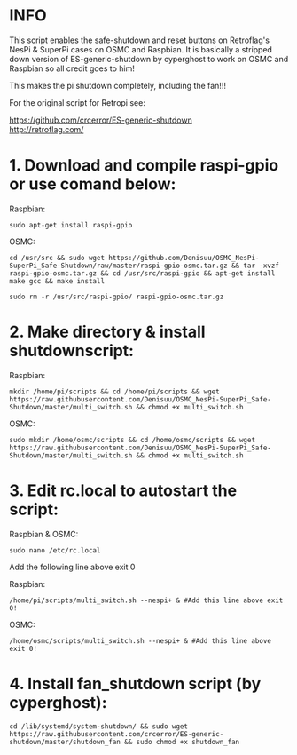 # INFO

This script enables the safe-shutdown and reset buttons on Retroflag's NesPi & SuperPi cases on OSMC and Raspbian. It is basically a stripped down version of ES-generic-shutdown by cyperghost to work on OSMC and Raspbian so all credit goes to him! 

This makes the pi shutdown completely, including the fan!!!

For the original script for Retropi see:

https://github.com/crcerror/ES-generic-shutdown  
http://retroflag.com/  

# 1. Download and compile raspi-gpio or use comand below:

Raspbian:
```
sudo apt-get install raspi-gpio
```

OSMC:
```
cd /usr/src && sudo wget https://github.com/Denisuu/OSMC_NesPi-SuperPi_Safe-Shutdown/raw/master/raspi-gpio-osmc.tar.gz && tar -xvzf raspi-gpio-osmc.tar.gz && cd /usr/src/raspi-gpio && apt-get install make gcc && make install
```
```
sudo rm -r /usr/src/raspi-gpio/ raspi-gpio-osmc.tar.gz
```

# 2. Make directory & install shutdownscript:

Raspbian:
```
mkdir /home/pi/scripts && cd /home/pi/scripts && wget https://raw.githubusercontent.com/Denisuu/OSMC_NesPi-SuperPi_Safe-Shutdown/master/multi_switch.sh && chmod +x multi_switch.sh
```
OSMC:
```
sudo mkdir /home/osmc/scripts && cd /home/osmc/scripts && wget https://raw.githubusercontent.com/Denisuu/OSMC_NesPi-SuperPi_Safe-Shutdown/master/multi_switch.sh && chmod +x multi_switch.sh
```

# 3. Edit rc.local to autostart the script:
Raspbian & OSMC:
```
sudo nano /etc/rc.local
```

Add the following line above exit 0

Raspbian:
```
/home/pi/scripts/multi_switch.sh --nespi+ & #Add this line above exit 0!
```

OSMC:
```
/home/osmc/scripts/multi_switch.sh --nespi+ & #Add this line above exit 0!
```

# 4. Install fan_shutdown script (by cyperghost):
```
cd /lib/systemd/system-shutdown/ && sudo wget https://raw.githubusercontent.com/crcerror/ES-generic-shutdown/master/shutdown_fan && sudo chmod +x shutdown_fan
```
